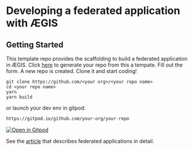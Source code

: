 # Developing a federated application with ÆGIS

## Getting Started

This template repo provides the scaffolding to build a federated application in ÆGIS. Click [here](https://github.com/module-federation/microlib-examples/generate) to generate your repo from this a tempate. Fill out the form. A new repo is created. Clone it and start coding!

```shell
git clone https://github.com/<your org>/<your repo name>
cd <your repo name>
yarn
yarn build
```

or launch your dev env in gitpod:

```html
https://gitpod.io/github.com/your-org/your-repo
```
[![Open in Gitpod](https://gitpod.io/button/open-in-gitpod.svg)](https://gitpod.io/github.com/your-org/your-repo) 


See the [article](https://trmidboe.medium.com/discounting-the-microservice-premium-a95311c61367) that describes federated applications in detail.

